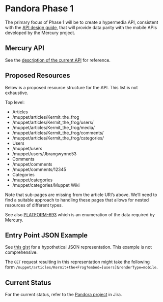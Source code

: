 # Pandora Phase 1

The primary focus of Phase 1 will be to create a hypermedia API, consistent
with the [API design
guide](https://github.com/Wikia/guidelines/tree/master/APIDesign), that will
provide data parity with the mobile APIs developed by the Mercury project.

## Mercury API

See the [description of the current API](CURRENT.md) for reference.

## Proposed Resources

Below is a proposed resource structure for the API. This list is not
exhaustive.

Top level:
 * Articles
  * /muppet/articles/Kermit_the_frog
  * /muppet/articles/Kermit_the_frog/users/
  * /muppet/articles/Kermit_the_frog/media/
  * /muppet/articles/Kermit_the_frog/comments/
  * /muppet/articles/Kermit_the_frog/categories/
 * Users
  * /muppet/users
  * /muppet/users/Jbrangwynne53
 * Comments
  * /muppet/comments
  * /muppet/comments/12345
 * Categories
  * /muppet/categories
  * /muppet/categories/Muppet Wiki

Note that sub-pages are missing from the article URI’s above. We’ll need to
find a suitable approach to handling these pages that allows for nested
resources of different types.

See also [PLATFORM-693](https://wikia-inc.atlassian.net/browse/PLATFORM-693)
which is an enumeration of the data required by Mercury.

## Entry Point JSON Example

See [this gist](https://gist.github.com/drsnyder/e2ed01e670192de3c895) for a
hypothetical JSON representation. This example is not comprehensive.

The `GET` request resulting in this representation might take the following
form `/muppet/articles/Kermit+the+Frog?embed=[users]&renderType=mobile`.

## Current Status

For the current status, refer to the [Pandora
project](https://wikia-inc.atlassian.net/secure/RapidBoard.jspa?rapidView=139&quickFilter=1053)
in Jira.
